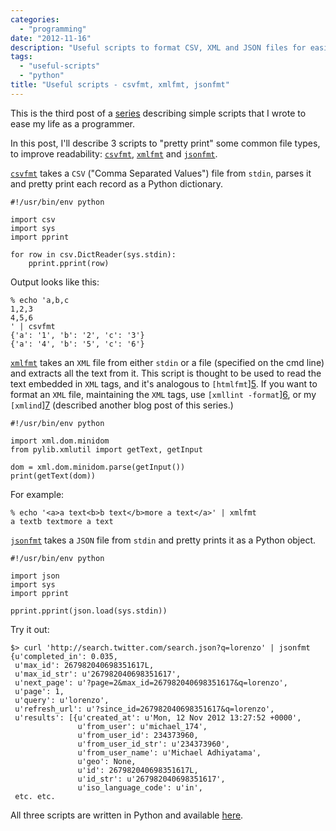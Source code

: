 ```yaml
---
categories:
  - "programming"
date: "2012-11-16"
description: "Useful scripts to format CSV, XML and JSON files for easier reading"
tags:
  - "useful-scripts"
  - "python"
title: "Useful scripts - csvfmt, xmlfmt, jsonfmt"
---
```


This is the third post of a [series][1] describing simple scripts that
I wrote to ease my life as a programmer.

In this post, I'll describe 3 scripts to "pretty print" some common
file types, to improve readability: [`csvfmt`][2], [`xmlfmt`][3] and
[`jsonfmt`][4].

[`csvfmt`][2] takes a `CSV` ("Comma Separated Values") file from
`stdin`, parses it and pretty print each record as a Python
dictionary.

    #!/usr/bin/env python
    
    import csv
    import sys
    import pprint
    
    for row in csv.DictReader(sys.stdin):
        pprint.pprint(row)

Output looks like this:

    % echo 'a,b,c
    1,2,3
    4,5,6
    ' | csvfmt
    {'a': '1', 'b': '2', 'c': '3'}
    {'a': '4', 'b': '5', 'c': '6'}

[`xmlfmt`][3] takes an `XML` file from either `stdin` or a file
(specified on the cmd line) and extracts all the text from it. This
script is thought to be used to read the text embedded in `XML` tags,
and it's analogous to `[htmlfmt`][5]. If you want to format an `XML`
file, maintaining the `XML` tags, use `[xmllint -format`][6], or my
`[xmlind`][7] (described another blog post of this series.)

    #!/usr/bin/env python
    
    import xml.dom.minidom
    from pylib.xmlutil import getText, getInput
    
    dom = xml.dom.minidom.parse(getInput())
    print(getText(dom))

For example:

    % echo '<a>a text<b>b text</b>more a text</a>' | xmlfmt
    a textb textmore a text

[`jsonfmt`][4] takes a `JSON` file from `stdin` and pretty prints it as
a Python object.

    #!/usr/bin/env python
    
    import json
    import sys
    import pprint
    
    pprint.pprint(json.load(sys.stdin))

Try it out:

    $> curl 'http://search.twitter.com/search.json?q=lorenzo' | jsonfmt
    {u'completed_in': 0.035,
     u'max_id': 267982040698351617L,
     u'max_id_str': u'267982040698351617',
     u'next_page': u'?page=2&max_id=267982040698351617&q=lorenzo',
     u'page': 1,
     u'query': u'lorenzo',
     u'refresh_url': u'?since_id=267982040698351617&q=lorenzo',
     u'results': [{u'created_at': u'Mon, 12 Nov 2012 13:27:52 +0000',
                   u'from_user': u'michael_174',
                   u'from_user_id': 234373960,
                   u'from_user_id_str': u'234373960',
                   u'from_user_name': u'Michael Adhiyatama',
                   u'geo': None,
                   u'id': 267982040698351617L,
                   u'id_str': u'267982040698351617',
                   u'iso_language_code': u'in',
     etc. etc.

All three scripts are written in Python and available [here][8].

   [1]: /blog/tag/useful-scripts/
   [2]: https://github.com/lbolla/cmd/blob/master/csvfmt
   [3]: https://github.com/lbolla/cmd/blob/master/xmlfmt
   [4]: https://github.com/lbolla/cmd/blob/master/jsonfmt
   [5]: http://man.cat-v.org/plan_9/1/fmt
   [6]: http://xmlsoft.org/xmllint.html
   [7]: https://github.com/lbolla/cmd/blob/master/xmlind
   [8]: https://github.com/lbolla/cmd
